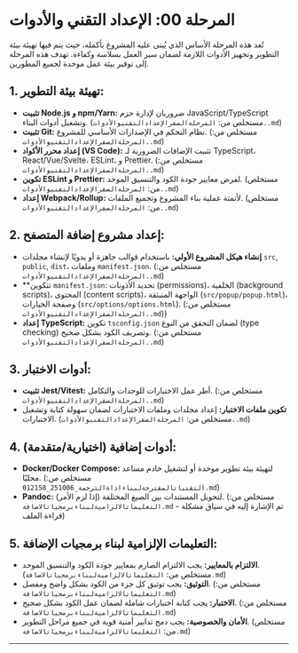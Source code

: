 # المرحلة 00: الإعداد التقني والأدوات

تُعد هذه المرحلة الأساس الذي يُبنى عليه المشروع بأكمله، حيث يتم فيها تهيئة بيئة التطوير وتجهيز الأدوات اللازمة لضمان سير العمل بسلاسة وكفاءة. تهدف هذه المرحلة إلى توفير بيئة عمل موحدة لجميع المطورين.

## 1. تهيئة بيئة التطوير:

*   **تثبيت Node.js و npm/Yarn:** ضروريان لإدارة حزم JavaScript/TypeScript وتشغيل أدوات البناء. (مستخلص من: `المرحلةالصفرالإعدادالتقنيوالأدوات..md`)
*   **تثبيت Git:** نظام التحكم في الإصدارات الأساسي للمشروع. (مستخلص من: `المرحلةالصفرالإعدادالتقنيوالأدوات..md`)
*   **إعداد محرر الأكواد (VS Code):** تثبيت الإضافات الضرورية لـ TypeScript، React/Vue/Svelte، ESLint، و Prettier. (مستخلص من: `المرحلةالصفرالإعدادالتقنيوالأدوات..md`)
*   **تكوين ESLint و Prettier:** لفرض معايير جودة الكود والتنسيق الموحد. (مستخلص من: `المرحلةالصفرالإعدادالتقنيوالأدوات..md`)
*   **إعداد Webpack/Rollup:** لأتمتة عملية بناء المشروع وتجميع الملفات. (مستخلص من: `المرحلةالصفرالإعدادالتقنيوالأدوات..md`)

## 2. إعداد مشروع إضافة المتصفح:

*   **إنشاء هيكل المشروع الأولي:** باستخدام قوالب جاهزة أو يدويًا لإنشاء مجلدات `src`, `public`, `dist`، وملفات `manifest.json`. (مستخلص من: `المرحلةالصفرالإعدادالتقنيوالأدوات..md`)
*   **تتكوين `manifest.json`: تحديد الأذونات (permissions)، الخلفية (background scripts)، المحتوى (content scripts)، الواجهة المنبثقة (`src/popup/popup.html`)، وصفحة الخيارات (`src/options/options.html`). (مستخلص من: `المرحلةالصفرالإعدادالتقنيوالأدوات..md`))
*   **إعداد TypeScript:** تكوين `tsconfig.json` لضمان التحقق من النوع (type checking) وتصريف الكود بشكل صحيح. (مستخلص من: `المرحلةالصفرالإعدادالتقنيوالأدوات..md`)

## 3. أدوات الاختبار:

*   **تثبيت Jest/Vitest:** أطر عمل الاختبارات للوحدات والتكامل. (مستخلص من: `المرحلةالصفرالإعدادالتقنيوالأدوات..md`)
*   **تكوين ملفات الاختبار:** إعداد مجلدات وملفات الاختبارات لضمان سهولة كتابة وتشغيل الاختبارات. (مستخلص من: `المرحلةالصفرالإعدادالتقنيوالأدوات..md`)

## 4. أدوات إضافية (اختيارية/متقدمة):

*   **Docker/Docker Compose:** لتهيئة بيئة تطوير موحدة أو لتشغيل خادم مساعد محليًا. (مستخلص من: `التقنياتالمقترحةلبناءاداةالترجمة_251006_012158.md`)
*   **Pandoc:** لتحويل المستندات بين الصيغ المختلفة (إذا لزم الأمر). (مستخلص من: `التعليماتالالزاميةلبناءبرمجياتالاضافة.md` - تم الإشارة إليه في سياق مشكلة قراءة الملف)

## 5. التعليمات الإلزامية لبناء برمجيات الإضافة:

*   **الالتزام بالمعايير:** يجب الالتزام الصارم بمعايير جودة الكود والتنسيق الموحد. (مستخلص من: `التعليماتالالزاميةلبناءبرمجياتالاضافة.md`)
*   **التوثيق:** يجب توثيق كل جزء من الكود بشكل واضح ومفصل. (مستخلص من: `التعليماتالالزاميةلبناءبرمجياتالاضافة.md`)
*   **الاختبار:** يجب كتابة اختبارات شاملة لضمان عمل الكود بشكل صحيح. (مستخلص من: `التعليماتالالزاميةلبناءبرمجياتالاضافة.md`)
*   **الأمان والخصوصية:** يجب دمج تدابير أمنية قوية في جميع مراحل التطوير. (مستخلص من: `التعليماتالالزاميةلبناءبرمجياتالاضافة.md`)

---
